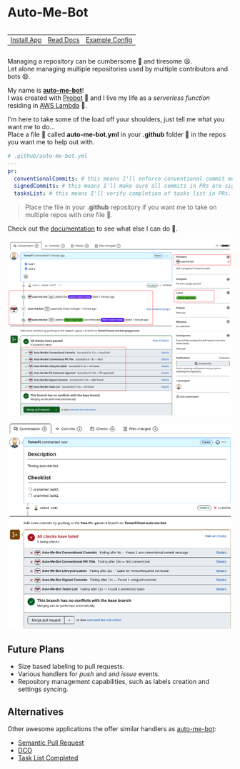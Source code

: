 <!-- markdownlint-disable MD033 -->
# <b>Auto-Me-Bot</b>

<p align="left">
  <table align="left">
    <td align="left"><a href=https://github.com/apps/auto-me-bot target="blank">Install App</a></td>
    <td align="left"><a href="https://auto-me-bot.tomfi.info/" target="blank">Read Docs</a></td>
    <td align="left"><a href="https://github.com/TomerFi/auto-me-bot/blob/main/.github/auto-me-bot.yml" target="blank">Example Config</a></td>
  </table>
</p></br></br></br>

Managing a repository can be cumbersome :construction_worker: and tiresome :tired_face:.</br>
Let alone managing multiple repositories used by multiple contributors and bots :anguished:.</br>

My name is [**auto-me-bot**][1]!</br>
I was created with [Probot][2] :robot: and I live my life
as a _serverless function_ residing in [AWS Lambda][3] :floppy_disk:.</br>

I'm here to take some of the load off your shoulders, just tell me what you want me to do...</br>
Place a file :memo: called **auto-me-bot.yml** in your **.github** folder :file_folder: in the repos you want me to help out with.</br>

```yaml
# .github/auto-me-bot.yml
---
pr:
  conventionalCommits: # this means I'll enforce conventional commit messages in PRs.
  signedCommits: # this means I'll make sure all commits in PRs are signed with the 'Signed-off-by' trailer.
  tasksList: # this means I'll verify completion of tasks list in PRs.
```

> Place the file in your **.github** repository if you want me to take on multiple repos with one file :muscle:.

Check out the [documentation][0] to see what else I can do :call_me_hand:.

[![all-handlers-success]][0]

[![all-handlers-fail]][0]

## Future Plans

- Size based labeling to pull requests.
- Various handlers for _push_ and and _issue_ events.
- Repository management capabilities, such as labels creation and settings syncing.

## Alternatives

Other awesome applications the offer similar handlers as [auto-me-bot][1]:

- [Semantic Pull Request][semantic-pull-request]
- [DCO][dco]
- [Task List Completed][task-list-completed]

<!-- REAL LINKS -->
[0]: https://auto-me-bot.tomfi.info/
[1]: https://github.com/apps/auto-me-bot
[2]: https://probot.github.io/
[3]: https://aws.amazon.com/lambda/
<!-- IMAGE LINKS -->
[all-handlers-fail]: https://raw.githubusercontent.com/TomerFi/auto-me-bot/main/docs/img/all-handlers-fail.png
[all-handlers-success]: https://raw.githubusercontent.com/TomerFi/auto-me-bot/main/docs/img/all-handlers-success.png
<!-- ALTERNATIVES LINKS -->
[dco]: https://github.com/apps/dco
[semantic-pull-request]: https://github.com/apps/semantic-pull-requests
[task-list-completed]: https://github.com/marketplace/task-list-completed
